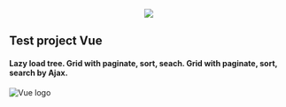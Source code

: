 <p align="center"><img src="https://laravel.com/assets/img/components/logo-laravel.svg"></p>

## Test project Vue

#### Lazy load tree. Grid with paginate, sort, seach. Grid with paginate, sort, search by Ajax.

![Vue logo](/resources/assets/images/ue.png)
